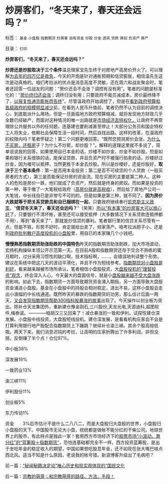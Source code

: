 # 炒房客们，“冬天来了，春天还会远吗？”

标签： `基金` `小盘股` `指数期货` `炒房客` `自有资金` `炒股` `炒金` `透资` `贷款` `房奴` `负资产` `房产` 

目录： `打印`

**炒房客们，“冬天来了，春天还会远吗？”**

**炒房还是炒股取决于三个条件**温总理家宝先生终于对房地产高房价开火了。可以理解[为去年的四万亿是救急](../../../2008/11/10/行政命令拉动不了内需，凯恩斯主义的老调重弹.md)，今天的开炮是针对通胀预期和信贷膨胀，相信温先生这次是动真格的。咱们考拉派的优点是消息高度不灵敏，还在周六和战友聚会时，笔者还回答一位战友的问题：“房价还会不会涨？调控有没有用”。笔者的问题是标准化的：“[房价终归还会涨](../../../2008/6/8/天地良心！房价终究会涨的.md)；调终归没有用；只要政府不裁员减成本，房价最终降不了，[以报复性通货膨胀而告终](../../../2009/12/7/谈产能过剩不可能有通货膨胀的谬论.md)”。尽管温政府开始调控了，但是在[看到政府预算和各级政府的规模明显减少](../../../2010/3/28/大政府大福利公有制等同于“国民大家伙合份买消费”.md)前，在看到人民币升值前，笔者仍然不认为目前的调控决心，到底能派什么用场。但是一旦面临地方政府预算缩减，就将发现地方财政几乎全数已经破产，而面对这种情况的唯一出路就是[市场经济去特权化，](../../../2009/7/29/市场经济去特权化的真正利益阻力.md)让政府不再管理除公共服务以外的任何题，连基建也要削减甚至停止！大部分公务员和国企特权工人将失业，依赖社会保障生活一段时间，然后自找出路。这样的改革，在温政府的权限内吗？笔者怀疑之！第二个问题更难回答。“既然您预测房价会涨，[为什么不买房，还租房](../../../2008/1/20/有房不如租房，有车不如租车.md)子？为什么不炒房，却炒股？”。解释的道理这里就不多说了，简单说说我的回答。如果使用自已本金的话，炒楼不如炒金，炒金不如炒股。但是如果和银行关系很铁的话，能保证贷款，并且负资产时不被强行拍卖的话，炒楼好过炒金，因为楼可以抵押，当然更胜于本金去炒股。所以是炒楼好，还是炒股好，**取决于三个基本条件**：第一是否用本金投资；第二是否不可续贷的个人贷款（一般买房者的方式），第三是否能保证炒房的资金流。现在买房的主要是第二种人。这种人的危险是房价一跌，他们就成了负资产，然后就是终身的房奴。而如果是投资的第一种，等于缴了一大笔税给政府（[高房价就是高税收](../../../2008/7/4/三个坏蛋政策博羿老百姓承受高房价危机全部代价.md)），然后给了房地产公司一大笔钱，中长线自已是非惨亏不可的的。但是如果是第三种，就不同了。**因为房价大跌就等于把关系贷款员和自已捆绑在一起**，只要政府继续奉行[凯恩斯主义政策](../../../2009/9/20/埋葬凯恩斯主义专题文章集.md)，“**信贷冬天来了，春天还会远吗？**”（笑笑）[所以“有本事”的炒房客大可以放心好](../../../2007/9/30/房地产中介成了房价狂涨的催化剂.md)了，只要银行不清坏帐，甚至还可以接受抵押（大多数情况下关系贷款连抵押都不用），等到“春天来了”，那就是炒信贷的暴利。笔者银行里的信贷关系尽管有一点，但是不铁，形势不好时，肯定就给出卖了，倾家荡产。咱考拉派胆子小，还是到[政府批判散户高度投机的小盘股](../../../2010/1/22/小盘股做庄暴升暴跌只是小说故事.md)里，用自已的本家赚几个小钱吧。



**慢慢熟悉指数期货助涨助跌的中国特色**昨天的指数期货助涨助跌，加大市场波动，宏扬机构操纵本领公开示范第一天。在目前A股和指数期货还存于交合不熟练的蜜月期时，过分采用习惯性的缺口啊，技术指标啊，……，会错误地判读整个形势。建议在系统中把这几天的波动平滑化，并且不作为短线参考。[指数期货对小盘股是利好](../../../2010/1/11/甲流的历史是这样制造的；指数期货和融资融券利好小盘.md)，看来越来越被市场所承认，笔者相信小盘股投资，大[盘股投机的“理智投资”观念](../../../2008/4/6/对金融蓝筹的“价值投资”，可能是恶劣的卖国行为.md)，终会深入人心。今天最大的盘面信号，就是小[盘股越来越不受大盘涨跌](../../../2008/4/3/论价值投资，唯有中小盘.md)的影响。如此下去，指数期货一方面导致期货资金涌入期指，另一方面导致大盘股资金涌进小盘股。基金在小盘股中的持股会相对稳定，进出不易，这样小盘股会走出小波幅的中长线通道。既然昨天的暴跌的指数期货的功劳，那么估计后面一两天，[又会发现指数期货帮助300指标股暴涨的故事](../../../2010/1/12/融资融券和指数期货利好大盘股是错觉.md)出现了。今天操作以创业板为突出。除补仓天龙集团外，重新建仓豫金刚石,三川股份,天龙光电,天源迪科,超图软件,梅泰诺。————咱胡汉三又回来了！减仓暴涨的一致和伊利，试探性建仓深发展。小盘股中线投资，大盘股短线投机。建仓深发展，是看看机构庄家会不会是打算利用银行地产股配合指数期货上下蹦跳？继续补仓渝三峡。其余个股高抛低吸。两天下来，我们消息迟钝的考拉，让高明的庄家折腾出了许多利润，非但没赔，反倒赚了半个点！仓位97%。

中小板38%

深发展19%

一致药业13%

渝三峡11%

伊利股份11%

创业板5%

东力传动1%

资金　　3%后市估计不是什么二八八二，而是大盘股归大盘股的世界，小盘股归小盘股的天下。中国股市无论大小盘，统统都是做帐不能分红的干柴公司。地球世界上的股市，有此特点是独此一家！套用西方市场经济下的[股票市场“小波动，靠分红”的“蓝筹股＋指数期货”](../../../2010/1/18/产品周期，小盘股成长性和蓝筹股三种估价方式.md)，恐怕连基础都完全不一样。西方投资蓝筹股，是出于坐吃年金的稳定收入的期望，中国如果想吃股息年金，还不如现在张大嘴巴啃点西北风。适当不知是什么原因，老说我的帐号错。新浪博客升级出了毛病吧？



前一篇：[“秘闻秘籍决定论”唯心历史和现实观体现的“国民文化](../../../2010/4/19/“秘闻秘籍决定论”唯心历史和现实观体现的“国民文化.md)

后一篇：[宗教的萌芽；和宗教萌芽的路径、方法、手段！](../../../2010/4/20/宗教的萌芽；和宗教萌芽的路径、方法、手段！.md)